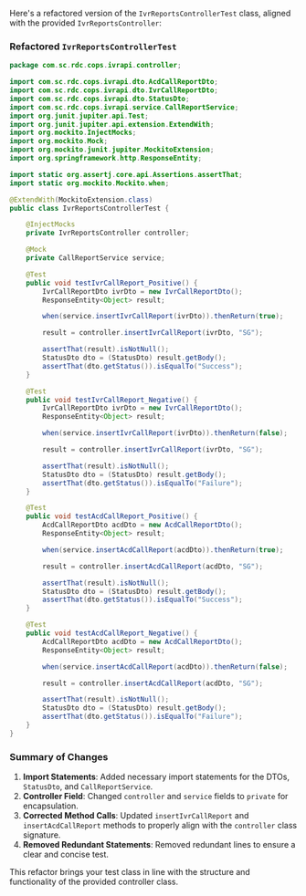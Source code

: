 Here's a refactored version of the `IvrReportsControllerTest` class, aligned with the provided `IvrReportsController`:

### Refactored `IvrReportsControllerTest`

```java
package com.sc.rdc.cops.ivrapi.controller;

import com.sc.rdc.cops.ivrapi.dto.AcdCallReportDto;
import com.sc.rdc.cops.ivrapi.dto.IvrCallReportDto;
import com.sc.rdc.cops.ivrapi.dto.StatusDto;
import com.sc.rdc.cops.ivrapi.service.CallReportService;
import org.junit.jupiter.api.Test;
import org.junit.jupiter.api.extension.ExtendWith;
import org.mockito.InjectMocks;
import org.mockito.Mock;
import org.mockito.junit.jupiter.MockitoExtension;
import org.springframework.http.ResponseEntity;

import static org.assertj.core.api.Assertions.assertThat;
import static org.mockito.Mockito.when;

@ExtendWith(MockitoExtension.class)
public class IvrReportsControllerTest {

    @InjectMocks
    private IvrReportsController controller;

    @Mock
    private CallReportService service;

    @Test
    public void testIvrCallReport_Positive() {
        IvrCallReportDto ivrDto = new IvrCallReportDto();
        ResponseEntity<Object> result;

        when(service.insertIvrCallReport(ivrDto)).thenReturn(true);

        result = controller.insertIvrCallReport(ivrDto, "SG");

        assertThat(result).isNotNull();
        StatusDto dto = (StatusDto) result.getBody();
        assertThat(dto.getStatus()).isEqualTo("Success");
    }

    @Test
    public void testIvrCallReport_Negative() {
        IvrCallReportDto ivrDto = new IvrCallReportDto();
        ResponseEntity<Object> result;

        when(service.insertIvrCallReport(ivrDto)).thenReturn(false);

        result = controller.insertIvrCallReport(ivrDto, "SG");

        assertThat(result).isNotNull();
        StatusDto dto = (StatusDto) result.getBody();
        assertThat(dto.getStatus()).isEqualTo("Failure");
    }

    @Test
    public void testAcdCallReport_Positive() {
        AcdCallReportDto acdDto = new AcdCallReportDto();
        ResponseEntity<Object> result;

        when(service.insertAcdCallReport(acdDto)).thenReturn(true);

        result = controller.insertAcdCallReport(acdDto, "SG");

        assertThat(result).isNotNull();
        StatusDto dto = (StatusDto) result.getBody();
        assertThat(dto.getStatus()).isEqualTo("Success");
    }

    @Test
    public void testAcdCallReport_Negative() {
        AcdCallReportDto acdDto = new AcdCallReportDto();
        ResponseEntity<Object> result;

        when(service.insertAcdCallReport(acdDto)).thenReturn(false);

        result = controller.insertAcdCallReport(acdDto, "SG");

        assertThat(result).isNotNull();
        StatusDto dto = (StatusDto) result.getBody();
        assertThat(dto.getStatus()).isEqualTo("Failure");
    }
}
```

### Summary of Changes
1. **Import Statements**: Added necessary import statements for the DTOs, `StatusDto`, and `CallReportService`.
2. **Controller Field**: Changed `controller` and `service` fields to `private` for encapsulation.
3. **Corrected Method Calls**: Updated `insertIvrCallReport` and `insertAcdCallReport` methods to properly align with the `controller` class signature.
4. **Removed Redundant Statements**: Removed redundant lines to ensure a clear and concise test.

This refactor brings your test class in line with the structure and functionality of the provided controller class.
